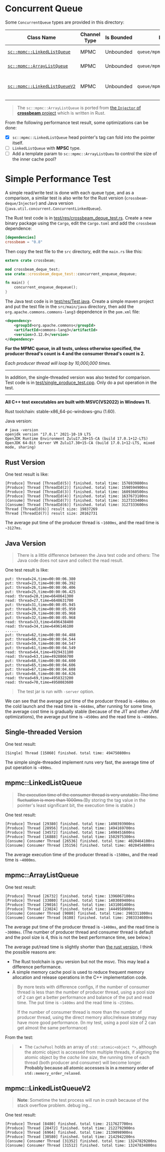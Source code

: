 # Concurrent Queue
Some `ConcurrentQueue` types are provided in this directory:

| Class Name | Channel Type | Is Bounded | Header File | Description |
| --- | --- | --- | --- | --- |
| [`sc::mpmc::LinkedListQueue`](./mpmc_list_queue.hpp) | MPMC | Unbounded | `queue/mpmc_list_queue.hpp` | Implemented using the single linked-list. |
| [`sc::mpmc::ArrayListQueue`](./mpmc_array_queue.hpp) | MPMC | Unbounded | `queue/mpmc_array_queue.hpp` | Implemented using array + single linked-list. |
| [`sc::mpmc::LinkedListQueueV2`](./mpmc_list_queue_v2.hpp) | MPMC | Unbounded | `queue/mpmc_list_queue_v2.hpp` | Implemented using single linked-list, but memory is managed by `std::atomic<std::shared_ptr>`. |

> The `sc::mpmc::ArrayListQueue` is ported from [the `Injector` of **crossbeam** project](https://github.com/crossbeam-rs/crossbeam/blob/master/crossbeam-deque/src/deque.rs) which is written in Rust.

From the following performance test result, some optimizations can be done:
* [x] `sc::mpmc::LinkedListQueue` head pointer's tag can fold into the pointer itself.
* [ ] `LinkedListQueue` with **MPSC** type.
* [ ] Add a template param to `sc::mpmc::ArrayListQueu` to control the size of the inner cache pool?

# Simple Performance Test
A simple read/write test is done with each queue type, and as a comparison, a similar test is also write for the Rust version (`crossbeam-deque/Injector`) and Java version (`java.util.concurrent.ConcurrentLinkedQueue`).

The Rust test code is in [test/res/crossbeam_deque_test.rs](../test/res/crossbeam_deque_test.rs). Create a new binary package using the `Cargo`, edit the `Cargo.toml` and add the `crossbeam` dependence:
```toml
[dependencies]
crossbeam = "0.8"
```
Then copy the test file to the `src` directory, edit the `main.rs` like this:
```rust
extern crate crossbeam;

mod crossbeam_deque_test;
use crate::crossbeam_deque_test::concurrent_enqueue_dequeue;

fn main() {
    concurrent_enqueue_dequeue();
}
```

The Java test code is in [test/res/Test.java](../test/res/Test.java). Create a simple maven project and put the test file in the `src/main/java` directory, then add the `org.apache.commons.commons-lang3` dependence in the `pom.xml` file:
```xml
<dependency>
    <groupId>org.apache.commons</groupId>
    <artifactId>commons-lang3</artifactId>
    <version>3.12.0</version>
</dependency>
```

**For the MPMC queue, in all tests, unless otherwise specified, the producer thread's count is 4 and the consumer thread's count is 2.**

*Each producer thread will loop by 10,000,000 times.*

---

In addition, the single-threaded version was also tested for comparison. Test code is in [test/single_produce_test.cpp](../test/single_produce_test.cpp). Only do a put operation in the test.

---

**All C++ test executables are built with MSVC(VS2022) in Windows 11.**

Rust toolchain: stable-x86_64-pc-windows-gnu (1.60).

Java version:
```text
# java -version
openjdk version "17.0.1" 2021-10-19 LTS
OpenJDK Runtime Environment Zulu17.30+15-CA (build 17.0.1+12-LTS)
OpenJDK 64-Bit Server VM Zulu17.30+15-CA (build 17.0.1+12-LTS, mixed mode, sharing)
```

## Rust Version
One test result is like:
```text
[Produce] Thread [ThreadId(5)] finished. total time: 1576939800ns
[Produce] Thread [ThreadId(2)] finished. total time: 1590594900ns
[Produce] Thread [ThreadId(3)] finished. total time: 1609360500ns
[Produce] Thread [ThreadId(4)] finished. total time: 1637673100ns
[Consume] Thread [ThreadId(7)] finished. total time: 3127333400ns
[Consume] Thread [ThreadId(6)] finished. total time: 3127333600ns
Thread [ThreadId(6)] result size: 19837269
Thread [ThreadId(7)] result size: 20162731
```

The average put time of the producer thread is `~1600ms`, and the read time is `~3127ms`.

## Java Version
> There is a little difference between the Java test code and others: The Java code does not save and collect the read result.

One test result is like:
```text
put: thread=24,time=00:00:06.380
put: thread=23,time=00:00:06.392
put: thread=26,time=00:00:06.406
put: thread=25,time=00:00:06.425
read: thread=28,time=6648641300
read: thread=27,time=6648631700
put: thread=31,time=00:00:05.945
put: thread=30,time=00:00:05.950
put: thread=29,time=00:00:05.968
put: thread=32,time=00:00:05.968
read: thread=33,time=6496438400
read: thread=34,time=6496146100
......
put: thread=62,time=00:00:04.488
put: thread=60,time=00:00:04.544
put: thread=59,time=00:00:04.547
put: thread=61,time=00:00:04.549
read: thread=64,time=4929431100
read: thread=63,time=4928866700
put: thread=68,time=00:00:04.600
put: thread=65,time=00:00:04.606
put: thread=67,time=00:00:04.608
put: thread=66,time=00:00:04.626
read: thread=69,time=4958323200
read: thread=70,time=4958083600
```

> The test jar is run with `-server` option.

We can see that the average put time of the producer thread is `~6400ms` on the cold launch and the read time is `~6648ms`, after running for some time, the average cost time is gradually stable (because of the JIT and other JVM optimizations), the average put time is `~4500ms` and the read time is `~4900ms`.

## Single-threaded Version
One test result:
```text
[Single] Thread [15060] finished. total time: 494750800ns
```

The simple single-threaded implement runs very fast, the average time of put operation is `~490ms`.

## mpmc::LinkedListQueue
> ~~The execution time of the consumer thread is very unstable. The time fluctuation is more than 1000ms.~~(By storing the tag value in the pointer's least significant bit, the execution time is stable.)

One test result:
```text
[Produce] Thread [29380] finished. total time: 1490393900ns
[Produce] Thread [28956] finished. total time: 1494169700ns
[Produce] Thread [34572] finished. total time: 1498451600ns
[Produce] Thread [16888] finished. total time: 1502975300ns
[Consume] Consumer Thread [26536] finished. total time: 4020464100ns
[Consume] Consumer Thread [35156] finished. total time: 4020454800ns
```

The average execution time of the producer thread is `~1500ms`, and the read time is `~4000ms`.

## mpmc::ArrayListQueue
One test result:
```text
[Produce] Thread [26732] finished. total time: 1396067100ns
[Produce] Thread [33080] finished. total time: 1403089400ns
[Produce] Thread [29016] finished. total time: 1431001400ns
[Produce] Thread [23024] finished. total time: 1444958900ns
[Consume] Consumer Thread [9080] finished. total time: 2983311000ns
[Consume] Consumer Thread [6108] finished. total time: 2983334600ns
```

The average put time of the producer thread is `~1400ms`, and the read time is `~3000ms`. (The number of producer thread and consumer thread is default and the pool size is 4, this is not the best performance time, see below.)

The average put/read time is slightly shorter than [the rust version](#rust-version), I think the possible reasons are:
* The Rust toolchain is gnu version but not the msvc. This may lead a difference performance.
* A simple memory cache pool is used to reduce frequent memory allocation and release operations in the C++ implementation code.
> By more tests with difference configs, if the number of consumer thread is less than the number of producer thread, using a pool size of 2 can get a better performance and balance of the put and read time. The put time is `~1400ms` and the read time is `~2550ms`.
> 
> If the number of consumer thread is more than the number of producer thread, using the direct memory alloc/release strategy may have more good performance. (In my test, using a pool size of 2 can get almost the same performance)

From the test:
> * The `CachePool` holds an array of `std::atomic<object *>`, although the atomic object is accessed from multiple threads, if aligning the atomic object by the *cache line size*, the running time of each thread (both producer and consumer) will become longer. **Probably because all atomic accesses is in a memory order of `std::memory_order_relaxed`.**

## mpmc::LinkedListQueueV2
> **Note**: Sometime the test process will run in crash because of the stack overflow problem. debug ing...

One test result:
```text
[Produce] Thread [8480] finished. total time: 2117627700ns
[Produce] Thread [28472] finished. total time: 2122792900ns
[Produce] Thread [6964] finished. total time: 2139098900ns
[Produce] Thread [30580] finished. total time: 2142942200ns
[Consume] Consumer Thread [31352] finished. total time: 13247829200ns
[Consume] Consumer Thread [31512] finished. total time: 13247834800ns
```
